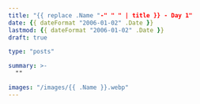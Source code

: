 ```yaml
---
title: "{{ replace .Name "-" " " | title }} - Day 1"
date: {{ dateFormat "2006-01-02" .Date }}
lastmod: {{ dateFormat "2006-01-02" .Date }}
draft: true

type: "posts"

summary: >-
  ""

images: "/images/{{ .Name }}.webp"
---
```

